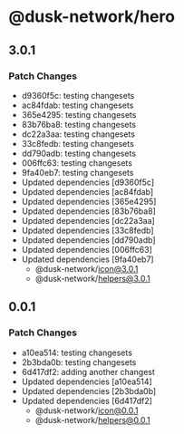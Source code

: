 # @dusk-network/hero

## 3.0.1

### Patch Changes

- d9360f5c: testing changesets
- ac84fdab: testing changesets
- 365e4295: testing changesets
- 83b76ba8: testing changesets
- dc22a3aa: testing changesets
- 33c8fedb: testing changesets
- dd790adb: testing changesets
- 006ffc63: testing changesets
- 9fa40eb7: testing changesets
- Updated dependencies [d9360f5c]
- Updated dependencies [ac84fdab]
- Updated dependencies [365e4295]
- Updated dependencies [83b76ba8]
- Updated dependencies [dc22a3aa]
- Updated dependencies [33c8fedb]
- Updated dependencies [dd790adb]
- Updated dependencies [006ffc63]
- Updated dependencies [9fa40eb7]
  - @dusk-network/icon@3.0.1
  - @dusk-network/helpers@3.0.1

## 0.0.1

### Patch Changes

- a10ea514: testing changesets
- 2b3bda0b: testing changesets
- 6d417df2: adding another changest
- Updated dependencies [a10ea514]
- Updated dependencies [2b3bda0b]
- Updated dependencies [6d417df2]
  - @dusk-network/icon@0.0.1
  - @dusk-network/helpers@0.0.1
